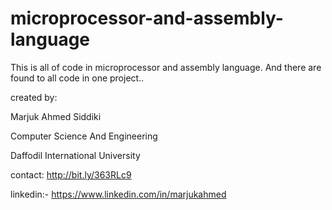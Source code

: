 # microprocessor-and-assembly-language
This is all of code in microprocessor and assembly language. And there are found to all code in one project..

created by:

Marjuk Ahmed Siddiki

Computer Science And Engineering

Daffodil International University


contact:
http://bit.ly/363RLc9


linkedin:- https://www.linkedin.com/in/marjukahmed
